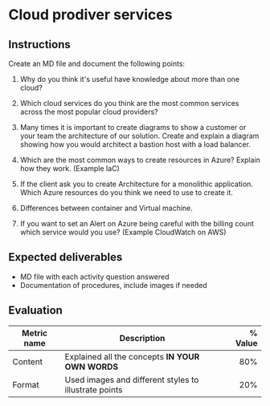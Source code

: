 # Cloud prodiver services

## Instructions
Create an MD file and document the following points:
1. Why do you think it's useful have knowledge about more than one cloud?

1. Which cloud services do you think are the most common services across the most popular cloud providers?

1. Many times it is important to create diagrams to show a customer or your team the architecture of our solution. Create and explain a diagram showing how you would architect a bastion host with a load balancer.

1. Which are the most common ways to create resources in Azure? Explain how they work. (Example IaC)

1. If the client ask you to create Architecture for a monolithic application. Which Azure resources do you think we need to use to create it.

1. Differences between container and Virtual machine.

1. If you want to set an Alert on Azure being careful with the billing count which service would you use? (Example CloudWatch on AWS)



## Expected deliverables
- MD file with each activity question answered
- Documentation of procedures, include images if needed


## Evaluation

| Metric name | Description | % Value |
| ----------- |-------------| -------:|
| Content   | Explained all the concepts **IN YOUR OWN WORDS** | 80% |
| Format  | Used images and different styles to illustrate points | 20% |
